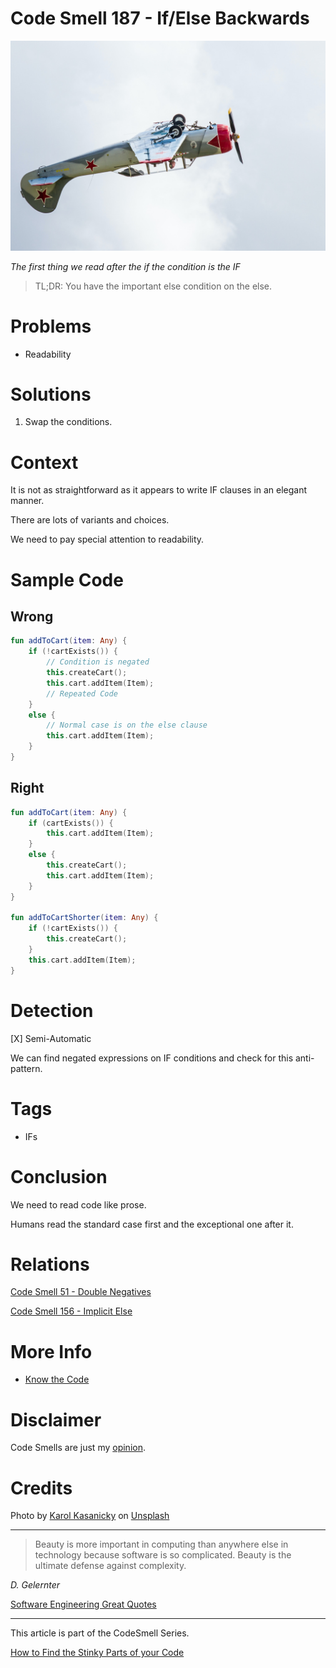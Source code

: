 # Code Smell 187 - If/Else Backwards
            
![Code Smell 187 - If/Else Backwards](Code%20Smell%20187%20-%20If%20Else%20Backwards.jpg)

*The first thing we read after the if the condition is the IF*

> TL;DR: You have the important else condition on the else.

# Problems

- Readability

# Solutions

1. Swap the conditions.

# Context

It is not as straightforward as it appears to write IF clauses in an elegant manner.

There are lots of variants and choices. 

We need to pay special attention to readability.

# Sample Code

## Wrong

[Gist Url]: # (https://gist.github.com/mcsee/7f2c51762feac4966f03df57f57db76f)

```kotlin
fun addToCart(item: Any) {
    if (!cartExists()) {
        // Condition is negated
        this.createCart();
        this.cart.addItem(Item);
        // Repeated Code
    }
    else {
        // Normal case is on the else clause
        this.cart.addItem(Item);
    }
}
```

## Right

[Gist Url]: # (https://gist.github.com/mcsee/b804c849ea5ac33be4e27abe929837c1)

```kotlin
fun addToCart(item: Any) {
    if (cartExists()) {
        this.cart.addItem(Item);
    }
    else {      
        this.createCart();
        this.cart.addItem(Item);
    }
}   

fun addToCartShorter(item: Any) {
    if (!cartExists()) {
        this.createCart();
    }
    this.cart.addItem(Item);    
}
```

# Detection

[X] Semi-Automatic 

We can find negated expressions on IF conditions and check for this anti-pattern.

# Tags

- IFs

# Conclusion

We need to read code like prose.

Humans read the standard case first and the exceptional one after it.

# Relations

[Code Smell 51 - Double Negatives](https://github.com/mcsee/Software-Design-Articles/tree/main/Articles/Code%20Smells/Code%20Smell%2051%20-%20Double%20Negatives/readme.md)

[Code Smell 156 - Implicit Else](https://github.com/mcsee/Software-Design-Articles/tree/main/Articles/Code%20Smells/Code%20Smell%20156%20-%20Implicit%20Else/readme.md)

# More Info

- [Know the Code](https://knowthecode.io/if-else-backwards-code-pattern)

# Disclaimer

Code Smells are just my [opinion](https://github.com/mcsee/Software-Design-Articles/tree/main/Articles/Blogging/I%20Wrote%20More%20than%2090%20Articles%20on%202021%20Here%20is%20What%20I%20Learned/readme.md).

# Credits

Photo by [Karol Kasanicky](https://unsplash.com/@karolkas) on [Unsplash](https://unsplash.com/s/photos/upside)
    
* * *

> Beauty is more important in computing than anywhere else in technology because software is so complicated. Beauty is the ultimate defense against complexity.

_D. Gelernter_
 
[Software Engineering Great Quotes](https://github.com/mcsee/Software-Design-Articles/tree/main/Articles/Quotes/Software%20Engineering%20Great%20Quotes/readme.md)

* * *

This article is part of the CodeSmell Series.

[How to Find the Stinky Parts of your Code](https://github.com/mcsee/Software-Design-Articles/tree/main/Articles/Code%20Smells/How%20to%20Find%20the%20Stinky%20parts%20of%20your%20Code/readme.md)